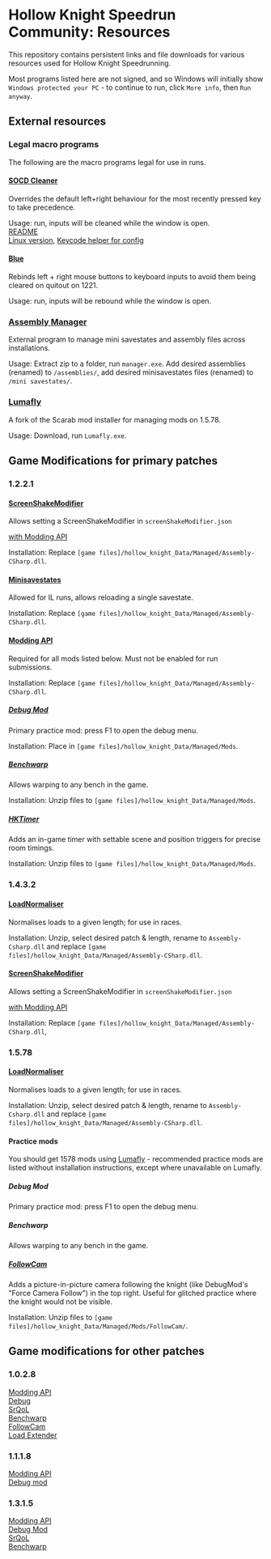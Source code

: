 # Hollow Knight Speedrun Community: Resources

This repository contains persistent links and file downloads for various resources used for Hollow Knight Speedrunning.

Most programs listed here are not signed, and so Windows will initially show `Windows protected your PC` - to continue to run, click `More info`, then `Run anyway`.

## External resources

### Legal macro programs

The following are the macro programs legal for use in runs.

#### [SOCD Cleaner](https://github.com/valignatev/socd/releases/latest)

Overrides the default left+right behaviour for the most recently pressed key to take precedence.

Usage: run, inputs will be cleaned while the window is open.\
[README](https://github.com/valignatev/socd)\
[Linux version](https://github.com/it0946/socd), [Keycode helper for config](/SocdMaker/socdmaker.exe)

#### [Blue](/Blue/blue.exe)

Rebinds left + right mouse buttons to keyboard inputs to avoid them being cleared on quitout on 1221.

Usage: run, inputs will be rebound while the window is open.

### [Assembly Manager](/AssemblyManager/Assembly_Manager.zip)

External program to manage mini savestates and assembly files across installations.

Usage: Extract zip to a folder, run `manager.exe`. Add desired assemblies (renamed) to `/assemblies/`, add desired minisavestates files (renamed) to `/mini savestates/`.

### [Lumafly](https://themulhima.github.io/Lumafly/)

A fork of the Scarab mod installer for managing mods on 1.5.78.

Usage: Download, run `Lumafly.exe`.

## Game Modifications for primary patches

### 1.2.2.1

#### [ScreenShakeModifier](/ScreenShakeModifier/1221/Assembly-CSharp.dll)

Allows setting a ScreenShakeModifier in `screenShakeModifier.json`

[with Modding API](/ScreenShakeModifier/1221-API/Assembly-CSharp.dll)

Installation: Replace `[game files]/hollow_knight_Data/Managed/Assembly-CSharp.dll`.

#### [Minisavestates](https://github.com/Yurihaia/MiniSavestates/releases/download/1.2/Assembly-CSharp.dll)

Allowed for IL runs, allows reloading a single savestate.

Installation: Replace `[game files]/hollow_knight_Data/Managed/Assembly-CSharp.dll`.

#### [Modding API](/Mods/1221/Modding%20API/Assembly-CSharp.dll)

Required for all mods listed below. Must not be enabled for run submissions.

Installation: Replace `[game files]/hollow_knight_Data/Managed/Assembly-CSharp.dll`.

##### [Debug Mod](https://github.com/SkeppysFlipFlops/DebugMod-1/releases/download/1.5.8/DebugMod.dll)

Primary practice mod: press F1 to open the debug menu.

Installation: Place in `[game files]/hollow_knight_Data/Managed/Mods`.

##### [Benchwarp](/Mods/1221/Benchwarp.zip)

Allows warping to any bench in the game.

Installation: Unzip files to `[game files]/hollow_knight_Data/Managed/Mods`.

##### [HKTimer](https://github.com/Schyvun/HollowKnight-Timer/releases/download/v0.1.1/Managed.zip)

Adds an in-game timer with settable scene and position triggers for precise room timings.

Installation: Unzip files to `[game files]/hollow_knight_Data/Managed/Mods`.

### 1.4.3.2

#### [LoadNormaliser](https://github.com/Schyvun/HKCP_LoadNormaliser/releases/download/1.1/1432.1578.1.2.3.5.LoadNormaliser.UI.zip)

Normalises loads to a given length; for use in races.

Installation: Unzip, select desired patch & length, rename to `Assembly-Csharp.dll` and replace `[game files]/hollow_knight_Data/Managed/Assembly-CSharp.dll`.

#### [ScreenShakeModifier](/ScreenShakeModifier/1432/Assembly-CSharp.dll)

Allows setting a ScreenShakeModifier in `screenShakeModifier.json`

[with Modding API](/ScreenShakeModifier/1432-API/Assembly-CSharp.dll)

Installation: Replace `[game files]/hollow_knight_Data/Managed/Assembly-CSharp.dll`,

### 1.5.78

#### [LoadNormaliser](https://github.com/Schyvun/HKCP_LoadNormaliser/releases/download/1.1/1432.1578.1.2.3.5.LoadNormaliser.UI.zip)

Normalises loads to a given length; for use in races.

Installation: Unzip, select desired patch & length, rename to `Assembly-Csharp.dll` and replace `[game files]/hollow_knight_Data/Managed/Assembly-CSharp.dll`.

#### Practice mods

You should get 1578 mods using [Lumafly](https://themulhima.github.io/Lumafly/) - recommended practice mods are listed without installation instructions, except where unavailable on Lumafly.

##### Debug Mod

Primary practice mod: press F1 to open the debug menu.

##### Benchwarp

Allows warping to any bench in the game.

##### [FollowCam](https://github.com/pseudorandomhk/HollowKnight.FollowCam/releases/download/v1.0.0/FollowCam.zip)

Adds a picture-in-picture camera following the knight (like DebugMod's "Force Camera Follow") in the top right. Useful for glitched practice where the knight would not be visible.

Installation: Unzip files to `[game files]/hollow_knight_Data/Managed/Mods/FollowCam/`.

## Game modifications for other patches

### 1.0.2.8

[Modding API](https://github.com/pseudorandomhk/hk-modding-api/releases/download/1.0.2.8-74/OutputFinal.zip)  
[Debug](https://github.com/pikachupower3/HollowKnight.DebugMod/releases/download/v1.4.10.3/DebugMod_1028.zip)  
[SrQoL](https://github.com/pikachupower3/SpeedRunQoL/releases/download/v0.61/SpeedRunQoL_1315.zip)  
[Benchwarp](https://github.com/pseudorandomhk/HollowKnight.BenchwarpMod/releases/download/v3.2.4-1028/Benchwarp.dll)  
[FollowCam](https://github.com/pseudorandomhk/HollowKnight.FollowCam/releases/download/v1.0.0/FollowCam_1028.zip)  
[Load Extender](/Mods/1028/Load%20Extender/Assembly-CSharp.dll)

### 1.1.1.8

[Modding API](/Mods/1118/Modding%20API/Assembly-CSharp.dll)  
[Debug mod](/Mods/1118/DebugMod.dll)

### 1.3.1.5

[Modding API](https://github.com/pikachupower3/hk-modding-api/releases/download/1.3.1.5-74/OutputFinal.zip)  
[Debug Mod](https://github.com/pikachupower3/HollowKnight.DebugMod/releases/download/v1.4.10.3/DebugMod_1315.zip)  
[SrQoL](https://github.com/pikachupower3/SpeedRunQoL/releases/download/v0.61/SpeedRunQoL_1315.zip)  
[Benchwarp](https://github.com/pikachupower3/HollowKnight.BenchwarpMod/releases/download/v3.2.3/Benchwarp_1315.zip)
